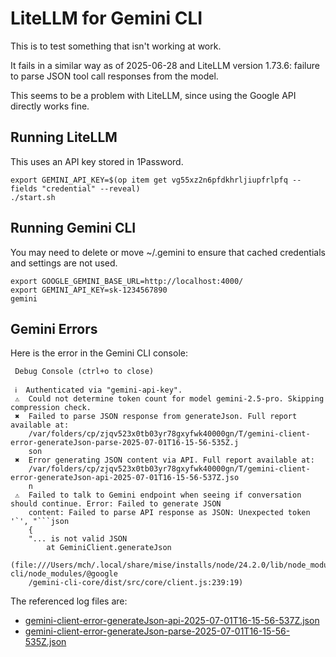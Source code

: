 # LiteLLM for Gemini CLI
This is to test something that isn't working at work.

It fails in a similar way as of 2025-06-28 and LiteLLM version 1.73.6: failure to parse JSON tool call responses from the model.

This seems to be a problem with LiteLLM, since using the Google API directly works fine.

## Running LiteLLM
This uses an API key stored in 1Password.

```shell
export GEMINI_API_KEY=$(op item get vg55xz2n6pfdkhrljiupfrlpfq --fields "credential" --reveal)
./start.sh
```

## Running Gemini CLI
You may need to delete or move ~/.gemini to ensure that cached credentials and settings are not used.

```shell
export GOOGLE_GEMINI_BASE_URL=http://localhost:4000/
export GEMINI_API_KEY=sk-1234567890
gemini
```

## Gemini Errors
Here is the error in the Gemini CLI console:
```
 Debug Console (ctrl+o to close)

 ℹ  Authenticated via "gemini-api-key".
 ⚠  Could not determine token count for model gemini-2.5-pro. Skipping compression check.
 ✖  Failed to parse JSON response from generateJson. Full report available at:
    /var/folders/cp/zjqv523x0tb03yr78gxyfwk40000gn/T/gemini-client-error-generateJson-parse-2025-07-01T16-15-56-535Z.j
    son
 ✖  Error generating JSON content via API. Full report available at:
    /var/folders/cp/zjqv523x0tb03yr78gxyfwk40000gn/T/gemini-client-error-generateJson-api-2025-07-01T16-15-56-537Z.jso
    n
 ⚠  Failed to talk to Gemini endpoint when seeing if conversation should continue. Error: Failed to generate JSON
    content: Failed to parse API response as JSON: Unexpected token '`', "```json
    {
    "... is not valid JSON
        at GeminiClient.generateJson
    (file:///Users/mch/.local/share/mise/installs/node/24.2.0/lib/node_modules/@google/gemini-cli/node_modules/@google
    /gemini-cli-core/dist/src/core/client.js:239:19)
```

The referenced log files are:
- [gemini-client-error-generateJson-api-2025-07-01T16-15-56-537Z.json](./gemini-client-error-generateJson-api-2025-07-01T16-15-56-537Z.json)
- [gemini-client-error-generateJson-parse-2025-07-01T16-15-56-535Z.json](./gemini-client-error-generateJson-parse-2025-07-01T16-15-56-535Z.json)
